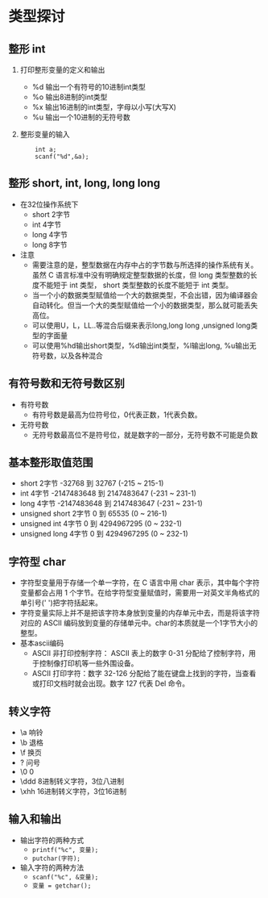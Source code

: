 # 类型探讨
## 整形 int 
1. 打印整形变量的定义和输出
    * %d 输出一个有符号的10进制int类型
    * %o 输出8进制的int类型
    * %x 输出16进制的int类型，字母以小写(大写X)
    * %u 输出一个10进制的无符号数

2. 整形变量的输入
    ```
        int a;
        scanf("%d",&a);
    ```

## 整形 short, int, long, long long
* 在32位操作系统下
    * short 2字节
    * int 4字节
    * long 4字节
    * long 8字节
* 注意
    * 需要注意的是，整型数据在内存中占的字节数与所选择的操作系统有关。虽然 C 语言标准中没有明确规定整型数据的长度，但 long 类型整数的长度不能短于 int 类型， short 类型整数的长度不能短于 int 类型。
    * 当一个小的数据类型赋值给一个大的数据类型，不会出错，因为编译器会自动转化。但当一个大的类型赋值给一个小的数据类型，那么就可能丢失高位。
    * 可以使用U，L，LL..等混合后缀来表示long,long long ,unsigned long类型的字面量
    * 可以使用%hd输出short类型，%d输出int类型，%l输出long, %u输出无符号数，以及各种混合

## 有符号数和无符号数区别
* 有符号数
    * 有符号数是最高为位符号位，0代表正数，1代表负数。
* 无符号数
    * 无符号数最高位不是符号位，就是数字的一部分，无符号数不可能是负数

## 基本整形取值范围
* short	            2字节	-32768 到 32767 (-215 ~ 215-1)
* int	            4字节	-2147483648 到 2147483647 (-231 ~ 231-1)
* long	            4字节	-2147483648 到 2147483647 (-231 ~ 231-1)
* unsigned short	2字节	0 到 65535 (0 ~ 216-1)
* unsigned int	    4字节	0 到 4294967295 (0 ~ 232-1)
* unsigned long	    4字节	0 到 4294967295 (0 ~ 232-1)


## 字符型 char 
* 字符型变量用于存储一个单一字符，在 C 语言中用 char 表示，其中每个字符变量都会占用 1 个字节。在给字符型变量赋值时，需要用一对英文半角格式的单引号(' ')把字符括起来。
* 字符变量实际上并不是把该字符本身放到变量的内存单元中去，而是将该字符对应的 ASCII 编码放到变量的存储单元中。char的本质就是一个1字节大小的整型。
* 基本ascii编码
    * ASCII 非打印控制字符： ASCII 表上的数字 0-31 分配给了控制字符，用于控制像打印机等一些外围设备。
    * ASCII 打印字符：数字 32-126 分配给了能在键盘上找到的字符，当查看或打印文档时就会出现。数字 127 代表 Del 命令。

## 转义字符
* \a 响铃
* \b 退格
* \f 换页
* \? 问号
* \0 0
* \ddd 8进制转义字符，3位八进制
* \xhh 16进制转义字符，3位16进制

## 输入和输出
* 输出字符的两种方式
    * `printf("%c", 变量);`
    * `putchar(字符);`
* 输入字符的两种方法
    * `scanf("%c", &变量);`
    * `变量 = getchar();`